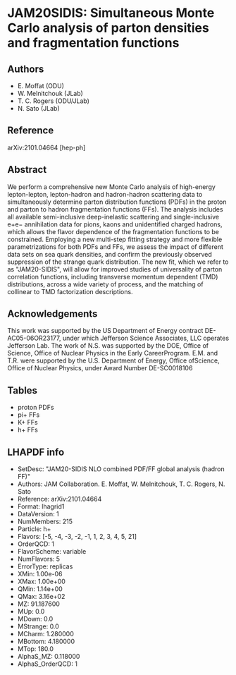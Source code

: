 # JAM20SIDIS: Simultaneous Monte Carlo analysis of parton densities and fragmentation functions

## Authors

- E. Moffat (ODU)
- W. Melnitchouk (JLab)
- T. C. Rogers (ODU/JLab)
- N. Sato (JLab)

## Reference

arXiv:2101.04664 [hep-ph]

## Abstract

We perform a comprehensive new Monte Carlo analysis of high-energy lepton-lepton, lepton-hadron and hadron-hadron scattering data to simultaneously determine parton distribution functions (PDFs) in the proton and parton to hadron fragmentation functions (FFs). The analysis includes all available semi-inclusive deep-inelastic scattering and single-inclusive e+e− annihilation data for pions, kaons and unidentified charged hadrons, which allows the flavor dependence of the fragmentation functions to be constrained. Employing a new multi-step fitting strategy and more flexible parametrizations for both PDFs and FFs, we assess the impact of different data sets on sea quark densities, and confirm the previously observed suppression of the strange quark distribution. The new fit, which we refer to as "JAM20-SIDIS", will allow for improved studies of universality of parton correlation functions, including transverse momentum dependent (TMD) distributions, across a wide variety of process, and the matching of collinear to TMD factorization descriptions. 

## Acknowledgements

This work was supported by the US Department of Energy contract DE-AC05-06OR23177, under which Jefferson Science Associates,  LLC operates Jefferson Lab.  The work of N.S. was supported by the DOE, Office of Science, Office of Nuclear Physics in the Early CareerProgram.   E.M.  and  T.R.  were  supported  by  the  U.S.  Department  of  Energy,  Office  ofScience, Office of Nuclear Physics, under Award Number DE-SC0018106

## Tables

- proton PDFs
- pi+ FFs
- K+ FFs
- h+ FFs


## LHAPDF info

- SetDesc:         "JAM20-SIDIS NLO combined PDF/FF global analysis (hadron FF)"
- Authors:         JAM Collaboration. E. Moffat, W. Melnitchouk, T. C. Rogers, N. Sato
- Reference:       arXiv:2101.04664
- Format:          lhagrid1
- DataVersion:     1
- NumMembers:      215
- Particle:        h+
- Flavors:         [-5, -4, -3, -2, -1, 1, 2, 3, 4, 5, 21]
- OrderQCD:        1
- FlavorScheme:    variable
- NumFlavors:      5
- ErrorType:       replicas
- XMin:            1.00e-06
- XMax:            1.00e+00
- QMin:            1.14e+00
- QMax:            3.16e+02
- MZ:              91.187600
- MUp:             0.0
- MDown:           0.0
- MStrange:        0.0
- MCharm:          1.280000
- MBottom:         4.180000
- MTop:            180.0
- AlphaS_MZ:       0.118000
- AlphaS_OrderQCD: 1




